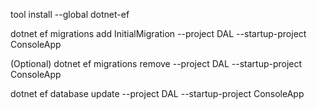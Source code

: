 ﻿tool install --global dotnet-ef

dotnet ef migrations add InitialMigration --project DAL --startup-project ConsoleApp 

(Optional)  dotnet ef migrations remove --project DAL --startup-project ConsoleApp

dotnet ef database update --project DAL --startup-project ConsoleApp